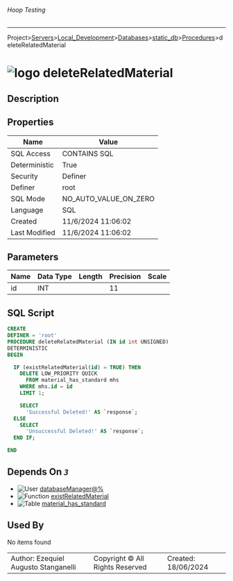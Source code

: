 ###### Hoop Testing
___
Project>[Servers](../../../../Servers.md)>[Local_Development](../../../Local_Development.md)>[Databases](../../Databases.md)>[static_db](../static_db.md)>[Procedures](Procedures.md)>deleteRelatedMaterial


# ![logo](../../../../../Images/procedure64.svg) deleteRelatedMaterial

## <a name="#Description"></a>Description
> 
## <a name="#Properties"></a>Properties
|Name|Value|
|---|---|
|SQL Access|CONTAINS SQL|
|Deterministic|True|
|Security|Definer|
|Definer|root|
|SQL Mode|NO_AUTO_VALUE_ON_ZERO|
|Language|SQL|
|Created|11/6/2024 11:06:02|
|Last Modified|11/6/2024 11:06:02|


## <a name="#Parameters"></a>Parameters
|Name|Data Type|Length|Precision|Scale|
|---|---|---|---|---|
|id|INT||11||

## <a name="#SqlScript"></a>SQL Script
```SQL
CREATE
DEFINER = 'root'
PROCEDURE deleteRelatedMaterial (IN id int UNSIGNED)
DETERMINISTIC
BEGIN

  IF (existRelatedMaterial(id) = TRUE) THEN
    DELETE LOW_PRIORITY QUICK
      FROM material_has_standard mhs
    WHERE mhs.id = id
    LIMIT 1;

    SELECT
      'Successful Deleted!' AS `response`;
  ELSE
    SELECT
      'Unsuccessful Deleted!' AS `response`;
  END IF;

END
```

## <a name="#DependsOn"></a>Depends On _`3`_
- ![User](../../../../../Images/user.svg) [databaseManager@%](../../../Users/databaseManager@%.md)
- ![Function](../../../../../Images/function.svg) [existRelatedMaterial](../Functions/existRelatedMaterial.md)
- ![Table](../../../../../Images/table.svg) [material_has_standard](../Tables/material_has_standard.md)


## <a name="#UsedBy"></a>Used By
No items found

||||
|---|---|---|
|Author: Ezequiel Augusto Stanganelli|Copyright © All Rights Reserved|Created: 18/06/2024|
